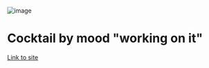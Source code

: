 ![image](https://github.com/dangerlulakebab/cocktailbymood.github.io/assets/101018207/6e5ea82e-e4ec-40f2-a1d7-308ae55178f4)<h1>Cocktail by mood "working on it"</h1>

<a href='https://dangerlulakebab.github.io/cocktailbymood.github.io/'>Link to site</a>

